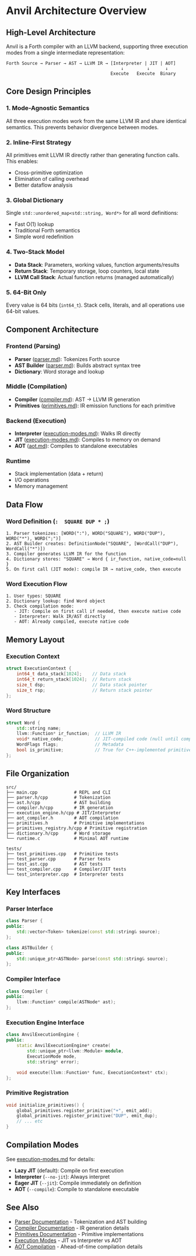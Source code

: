 # Anvil Architecture Overview

## High-Level Architecture

Anvil is a Forth compiler with an LLVM backend, supporting three execution modes from a single intermediate representation:

```
Forth Source → Parser → AST → LLVM IR → [Interpreter | JIT | AOT]
                                            ↓         ↓      ↓
                                        Execute   Execute  Binary
```

## Core Design Principles

### 1. Mode-Agnostic Semantics
All three execution modes work from the same LLVM IR and share identical semantics. This prevents behavior divergence between modes.

### 2. Inline-First Strategy
All primitives emit LLVM IR directly rather than generating function calls. This enables:
- Cross-primitive optimization
- Elimination of calling overhead
- Better dataflow analysis

### 3. Global Dictionary
Single `std::unordered_map<std::string, Word*>` for all word definitions:
- Fast O(1) lookup
- Traditional Forth semantics
- Simple word redefinition

### 4. Two-Stack Model
- **Data Stack**: Parameters, working values, function arguments/results
- **Return Stack**: Temporary storage, loop counters, local state
- **LLVM Call Stack**: Actual function returns (managed automatically)

### 5. 64-Bit Only
Every value is 64 bits (`int64_t`). Stack cells, literals, and all operations use 64-bit values.

## Component Architecture

### Frontend (Parsing)
- **Parser** ([parser.md](parser.md)): Tokenizes Forth source
- **AST Builder** ([parser.md](parser.md)): Builds abstract syntax tree
- **Dictionary**: Word storage and lookup

### Middle (Compilation)
- **Compiler** ([compiler.md](compiler.md)): AST → LLVM IR generation
- **Primitives** ([primitives.md](primitives.md)): IR emission functions for each primitive

### Backend (Execution)
- **Interpreter** ([execution-modes.md](execution-modes.md)): Walks IR directly
- **JIT** ([execution-modes.md](execution-modes.md)): Compiles to memory on demand
- **AOT** ([aot.md](aot.md)): Compiles to standalone executables

### Runtime
- Stack implementation (data + return)
- I/O operations
- Memory management

## Data Flow

### Word Definition (`:  SQUARE DUP * ;`)

```
1. Parser tokenizes: [WORD(":"), WORD("SQUARE"), WORD("DUP"), WORD("*"), WORD(";")]
2. AST Builder creates: DefinitionNode("SQUARE", [WordCall("DUP"), WordCall("*")])
3. Compiler generates LLVM IR for the function
4. Dictionary stores: "SQUARE" → Word { ir_function, native_code=null }
5. On first call (JIT mode): compile IR → native_code, then execute
```

### Word Execution Flow

```
1. User types: SQUARE
2. Dictionary lookup: find Word object
3. Check compilation mode:
   - JIT: Compile on first call if needed, then execute native code
   - Interpreter: Walk IR/AST directly
   - AOT: Already compiled, execute native code
```

## Memory Layout

### Execution Context
```cpp
struct ExecutionContext {
    int64_t data_stack[1024];    // Data stack
    int64_t return_stack[1024];  // Return stack
    size_t dsp;                  // Data stack pointer
    size_t rsp;                  // Return stack pointer
};
```

### Word Structure
```cpp
struct Word {
    std::string name;
    llvm::Function* ir_function;  // LLVM IR
    void* native_code;            // JIT-compiled code (null until compiled)
    WordFlags flags;              // Metadata
    bool is_primitive;            // True for C++-implemented primitives
};
```

## File Organization

```
src/
├── main.cpp              # REPL and CLI
├── parser.h/cpp          # Tokenization
├── ast.h/cpp             # AST building
├── compiler.h/cpp        # IR generation
├── execution_engine.h/cpp # JIT/Interpreter
├── aot_compiler.h        # AOT compilation
├── primitives.h          # Primitive implementations
├── primitives_registry.h/cpp # Primitive registration
├── dictionary.h/cpp      # Word storage
└── runtime.c             # Minimal AOT runtime

tests/
├── test_primitives.cpp   # Primitive tests
├── test_parser.cpp       # Parser tests
├── test_ast.cpp          # AST tests
├── test_compiler.cpp     # Compiler/JIT tests
└── test_interpreter.cpp  # Interpreter tests
```

## Key Interfaces

### Parser Interface
```cpp
class Parser {
public:
    std::vector<Token> tokenize(const std::string& source);
};

class ASTBuilder {
public:
    std::unique_ptr<ASTNode> parse(const std::string& source);
};
```

### Compiler Interface
```cpp
class Compiler {
public:
    llvm::Function* compile(ASTNode* ast);
};
```

### Execution Engine Interface
```cpp
class AnvilExecutionEngine {
public:
    static AnvilExecutionEngine* create(
        std::unique_ptr<llvm::Module> module,
        ExecutionMode mode,
        std::string* error);

    void execute(llvm::Function* func, ExecutionContext* ctx);
};
```

### Primitive Registration
```cpp
void initialize_primitives() {
    global_primitives.register_primitive("+", emit_add);
    global_primitives.register_primitive("DUP", emit_dup);
    // ... etc
}
```

## Compilation Modes

See [execution-modes.md](execution-modes.md) for details:

- **Lazy JIT** (default): Compile on first execution
- **Interpreter** (`--no-jit`): Always interpret
- **Eager JIT** (`--jit`): Compile immediately on definition
- **AOT** (`--compile`): Compile to standalone executable

## See Also

- [Parser Documentation](parser.md) - Tokenization and AST building
- [Compiler Documentation](compiler.md) - IR generation details
- [Primitives Documentation](primitives.md) - Primitive implementations
- [Execution Modes](execution-modes.md) - JIT vs Interpreter vs AOT
- [AOT Compilation](aot.md) - Ahead-of-time compilation details
